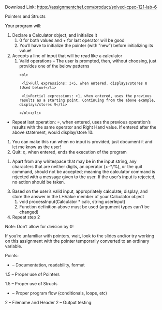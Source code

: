 Download Link: https://assignmentchef.com/product/solved-cpsc-121-lab-6
<br>



Pointers and Structs

Your program will:

<ol>

 <li>Declare a Calculator object, and initialize it

  <ol>

   <li>0 for both values and + for last operator will be good</li>

   <li>You’ll have to initialize the pointer (with “new”) before initializing its value!</li>

  </ol></li>

 <li>Accepts a line of input that will be read like a calculator

  <ol>

   <li>Valid operations – The user is prompted, then, without choosing, just provides one of the below patterns

    <ol>

     <li>Full expressions: 3+5, when entered, displays/stores 8 (Used below)</li>

     <li>Partial expressions: +1, when entered, uses the previous results as a starting point. Continuing from the above example, displays/stores 9</li>

    </ol></li>

  </ol></li>

</ol>

<ul>

 <li>Repeat last operation: =, when entered, uses the previous operation’s results with the same operator and Right Hand value. If entered after the above statement, would display/store 10.</li>

</ul>

<ol>

 <li>You can make this run when no input is provided, just document it and let me know as the user!</li>

 <li>Quit: q, when entered, ends the execution of the program</li>

</ol>

<ol>

 <li>Apart from any whitespace that may be in the input string, any characters that are neither digits, an operator (+-*/%), or the quit command, should not be accepted; meaning the calculator command is rejected with a message given to the user. If the user’s input is rejected, no action should be taken.</li>

</ol>

<ol start="3">

 <li>Based on the user’s valid input, appropriately calculate, display, and store the answer in the LHValue member of your Calculator object

  <ol>

   <li>void processInput(Calculator * calc, string userInput)</li>

   <li>Function definition above must be used (argument types can’t be changed)</li>

  </ol></li>

 <li>Repeat step 2</li>

</ol>

Note: Don’t allow for division by 0!

If you’re unfamiliar with pointers, wait, look to the slides and/or try working on this assignment with the pointer temporarily converted to an ordinary variable.

Points:

<ul>

 <li>– Documentation, readability, format</li>

</ul>

1.5 – Proper use of Pointers

1.5 – Proper use of Structs

<ul>

 <li>– Proper program flow (conditionals, loops, etc)</li>

</ul>

2 – Filename and Header 2 – Output testing



